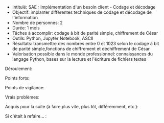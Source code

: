 - Intitulé: SAE : Implémentation d'un besoin client - Codage et décodage
- Objectif: implanter différentes techniques de codage et décodage de l'information
- Nombre de personnes: 2 
- Durée: 1 mois
- Tâches à accomplir: codage à bit de parité simple, chiffrement de César
- Outils: Python, Jupyter Notebook, ASCII
- Résultats: transmettre des nombres entre 0 et 1023 selon le codage à bit de parité simple,fonctions de chiffrement et déchiffrement de César
- Valorisation possible dans le monde professionnel: connaissances du langage Python, bases sur la lecture et l'écriture de fichiers textes

Déroulement: 

Points forts: 

Points de vigilance:

Vrais problèmes: 

Acquis pour la suite (à faire plus vite, plus tôt, différemment, etc.):

Si c'était à refaire... : 

